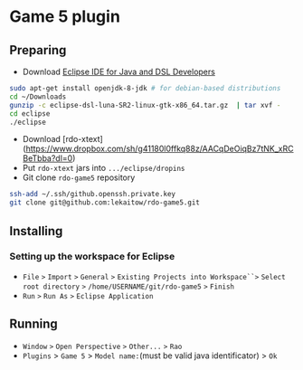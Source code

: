 # Game 5 plugin
## Preparing
 * Download [Eclipse IDE for Java and DSL Developers](http://www.eclipse.org/downloads/packages/eclipse-ide-java-and-dsl-developers/lunasr2)
```bash
sudo apt-get install openjdk-8-jdk # for debian-based distributions
cd ~/Downloads
gunzip -c eclipse-dsl-luna-SR2-linux-gtk-x86_64.tar.gz  | tar xvf -
cd eclipse
./eclipse
```
 * Download [rdo-xtext] (https://www.dropbox.com/sh/g41180l0ffkq88z/AACqDeOiqBz7tNK_xRCBeTbba?dl=0)
 * Put `rdo-xtext` jars into `.../eclipse/dropins`
 * Git clone `rdo-game5` repository
```bash
ssh-add ~/.ssh/github.openssh.private.key
git clone git@github.com:lekaitow/rdo-game5.git
```
## Installing  
### Setting up the workspace for Eclipse
* `File` `>` `Import` `>` `General` `>` `Existing Projects into Workspace``>` `Select root directory` `>` `/home/USERNAME/git/rdo-game5` `>` `Finish`
* `Run` `>` `Run As` `>` `Eclipse Application`

## Running  
* `Window` `>` `Open Perspective` `>` `Other...` `>` `Rao`
* `Plugins` > `Game 5` > `Model name:`(must be valid java identificator) > `Ok`